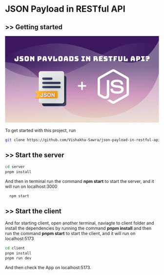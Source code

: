 # JSON Payload in RESTful API

## >> Getting started

![Lesson image](./client/src/assets/json.png)

To get started with this project, run

```bash
git clone https://github.com/Vishakha-Sawra/json-payload-in-restful-api.git
```

## >> Start the server

```bash
cd server
pnpm install
```

And then in terminal run the command **npm start** to start the server, and it will run on localhost:3000

```bash
  npm start
```

## >> Start the client

And for starting client, open another terminal, naviagte to client folder and install the dependencies by running the command **pnpm install** and then run the command **pnpm start** to start the client, and it will run on localhost:5173

```bash
cd client
pnpm install
pnpm run dev
```
And then check the App on localhost:5173.